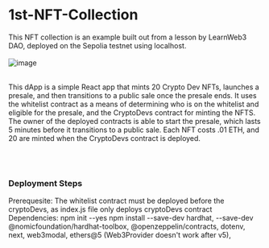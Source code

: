 # 1st-NFT-Collection
This NFT collection is an example built out from a lesson by LearnWeb3 DAO, deployed on the Sepolia testnet using localhost.
<br></br>
![image](https://user-images.githubusercontent.com/99213972/234171289-71f3b5b7-9d52-4f52-892e-820016858f78.png)
<br></br>
<p>
This dApp is a simple React app that mints 20 Crypto Dev NFTs, launches a presale, and then transitions to a public sale once the presale ends. 
It uses the whitelist contract as a means of determining who is on the whitelist and eligible for the presale, and the CryptoDevs contract for minting the NFTS.
The owner of the deployed contracts is able to start the presale, which lasts 5 minutes before it transitions to a public sale. 
Each NFT costs .01 ETH, and 20 are minted when the CryptoDevs contract is deployed.
</p>
<br></br>
<h3>Deployment Steps</h3>
Prerequesite: The whitelist contract must be deployed before the cryptoDevs, as index.js file only deploys cryptoDevs contract
Dependencies: 
npm init --yes
npm install --save-dev hardhat,
--save-dev @nomicfoundation/hardhat-toolbox,
@openzeppelin/contracts,
dotenv,
next,
web3modal,
ethers@5 (Web3Provider doesn't work after v5),
